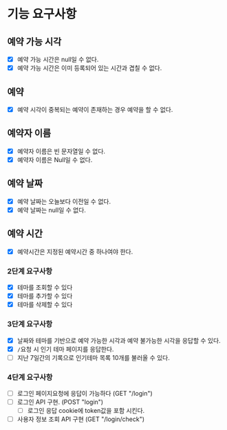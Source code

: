 # 기능 요구사항

## 예약 가능 시각

- [x] 예약 가능 시간은 null일 수 없다.
- [x] 예약 가능 시간은 이미 등록되어 있는 시간과 겹칠 수 없다.

## 예약

- [x] 예약 시각이 중복되는 예약이 존재하는 경우 예약을 할 수 없다.

## 예약자 이름

- [x] 예약자 이름은 빈 문자열일 수 없다.
- [x] 예약자 이름은 Null일 수 없다.

## 예약 날짜

- [x] 예약 날짜는 오늘보다 이전일 수 없다.
- [x] 예약 날짜는 null일 수 없다.

## 예약 시간

- [x] 예약시간은 지정된 예약시간 중 하나여야 한다.

### 2단계 요구사항

- [x] 테마를 조회할 수 있다
- [x] 테마를 추가할 수 있다
- [x] 테마를 삭제할 수 있다

### 3단계 요구사항

- [x] 날짜와 테마를 기반으로 예약 가능한 시각과 예약 불가능한 시각을 응답할 수 있다.
- [x] `/`요청 시 인기 테마 페이지를 응답한다. 
- [ ] 지난 7일간의 기록으로 인기테마 목록 10개를 불러올 수 있다.

### 4단계 요구사항
- [ ] 로그인 페이지요청에 응답이 가능하다 (GET "/login")
- [ ] 로그인 API 구현. (POST "login")
  - [ ] 로그인 응답 cookie에 token값을 포함 시킨다.
- [ ] 사용자 정보 조회 API 구현 (GET "/login/check")
